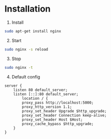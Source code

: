 # Installation
1. Install
```bash
sudo apt-get install nginx
```

2. Start
```bash
sudo nginx -s reload
```

3. Stop
```bash
sudo nginx -t
```

4. Default config
```
server {
	listen 80 default_server;
	listen [::]:80 default_server;
        location / {
		proxy_pass http://localhost:5000;
		proxy_http_version 1.1;
		proxy_set_header Upgrade $http_upgrade;
		proxy_set_header Connection keep-alive;
		proxy_set_header Host $Host;
		proxy_cache_bypass $http_upgrade;
	}
}
```